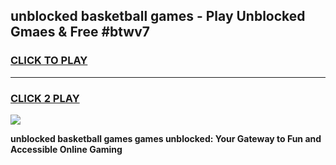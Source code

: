
## unblocked basketball games - Play Unblocked Gmaes & Free #btwv7
<h3>
<a href="https://news.freeplayer.one?title=unblocked_basketball_games&ref=26F">CLICK TO PLAY</a></h3>
<hr>

<h3>
<a href="https://news.freeplayer.one?title=unblocked_basketball_games&ref=26F">CLICK 2 PLAY</a>
  
</h3>

<a href="https://news.freeplayer.one?title=unblocked_basketball_games&ref=26F/"><img src="https://clearcache.store/games.png"></a>


**unblocked basketball games games unblocked: Your Gateway to Fun and Accessible Online Gaming**
